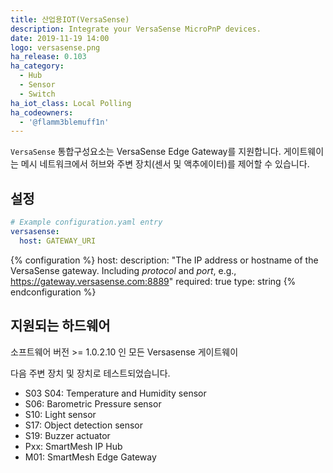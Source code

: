 ```yaml
---
title: 산업용IOT(VersaSense)
description: Integrate your VersaSense MicroPnP devices.
date: 2019-11-19 14:00
logo: versasense.png
ha_release: 0.103
ha_category:
  - Hub
  - Sensor
  - Switch
ha_iot_class: Local Polling
ha_codeowners:
  - '@flamm3blemuff1n'
---
```


`VersaSense` 통합구성요소는 VersaSense Edge Gateway를 지원합니다. 게이트웨이는 메시 네트워크에서 허브와 주변 장치(센서 및 액추에이터)를 제어할 수 있습니다.

## 설정

```yaml
# Example configuration.yaml entry
versasense:
  host: GATEWAY_URI
```

{% configuration %}
host:
  description: "The IP address or hostname of the VersaSense gateway. Including *protocol* and *port*, e.g., https://gateway.versasense.com:8889"
  required: true
  type: string
{% endconfiguration %}

## 지원되는 하드웨어

소프트웨어 버전 >= 1.0.2.10 인 모든 Versasense 게이트웨이

다음 주변 장치 및 장치로 테스트되었습니다.

- S03 S04: Temperature and Humidity sensor
- S06: Barometric Pressure sensor
- S10: Light sensor
- S17: Object detection sensor
- S19: Buzzer actuator
- Pxx: SmartMesh IP Hub
- M01: SmartMesh Edge Gateway
